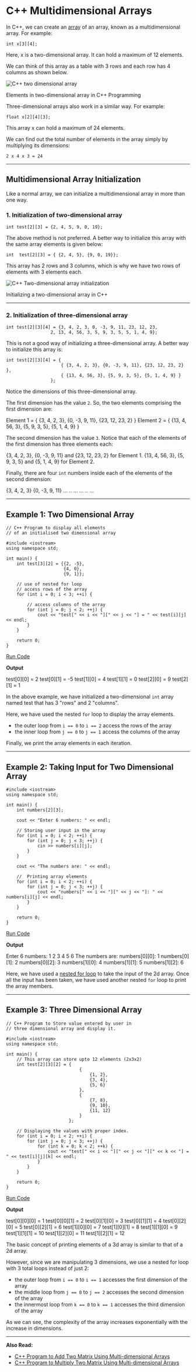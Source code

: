 # C++ Multidimensional Arrays

In C++, we can create an [array](https://www.programiz.com/cpp-programming/arrays) of an array, known as a multidimensional array. For example:

```
int x[3][4];
```

Here, x is a two-dimensional array. It can hold a maximum of 12 elements.

We can think of this array as a table with 3 rows and each row has 4 columns as shown below.

![C++ two dimensional array](https://www.programiz.com/sites/tutorial2program/files/cpp-two-dimensional-array.png "C++ two dimensional array")

Elements in two-dimensional array in C++ Programming

Three-dimensional arrays also work in a similar way. For example:

```
float x[2][4][3];
```

This array x can hold a maximum of 24 elements.

We can find out the total number of elements in the array simply by multiplying its dimensions:

```
2 x 4 x 3 = 24
```

---

## Multidimensional Array Initialization

Like a normal array, we can initialize a multidimensional array in more than one way.

### 1. Initialization of two-dimensional array

```
int test[2][3] = {2, 4, 5, 9, 0, 19};
```

The above method is not preferred. A better way to initialize this array with the same array elements is given below:

```
int  test[2][3] = { {2, 4, 5}, {9, 0, 19}};
```

This array has 2 rows and 3 columns, which is why we have two rows of elements with 3 elements each.

![C++ Two-dimensional array initialization](https://www.programiz.com/sites/tutorial2program/files/cpp-two-dimensional-array-initialization.png "C++ Two-dimensional array initialization")

Initializing a two-dimensional array in C++

---

### 2. Initialization of three-dimensional array

```
int test[2][3][4] = {3, 4, 2, 3, 0, -3, 9, 11, 23, 12, 23, 
                 2, 13, 4, 56, 3, 5, 9, 3, 5, 5, 1, 4, 9};
```

This is not a good way of initializing a three-dimensional array. A better way to initialize this array is:

```
int test[2][3][4] = { 
                     { {3, 4, 2, 3}, {0, -3, 9, 11}, {23, 12, 23, 2} },
                     { {13, 4, 56, 3}, {5, 9, 3, 5}, {5, 1, 4, 9} }
                 };
```

Notice the dimensions of this three-dimensional array.

The first dimension has the value `2`. So, the two elements comprising the first dimension are:

Element 1 = { {3, 4, 2, 3}, {0, -3, 9, 11}, {23, 12, 23, 2} }
Element 2 = { {13, 4, 56, 3}, {5, 9, 3, 5}, {5, 1, 4, 9} }

The second dimension has the value `3`. Notice that each of the elements of the first dimension has three elements each:

{3, 4, 2, 3}, {0, -3, 9, 11} and {23, 12, 23, 2} for Element 1.
{13, 4, 56, 3}, {5, 9, 3, 5} and {5, 1, 4, 9} for Element 2.

Finally, there are four `int` numbers inside each of the elements of the second dimension:

{3, 4, 2, 3}
{0, -3, 9, 11}
... .. ...
... .. ...

---

## Example 1: Two Dimensional Array

```
// C++ Program to display all elements
// of an initialised two dimensional array

#include <iostream>
using namespace std;

int main() {
    int test[3][2] = {{2, -5},
                      {4, 0},
                      {9, 1}};

    // use of nested for loop
    // access rows of the array
    for (int i = 0; i < 3; ++i) {

        // access columns of the array
        for (int j = 0; j < 2; ++j) {
            cout << "test[" << i << "][" << j << "] = " << test[i][j] << endl;
        }
    }

    return 0;
}
```

[Run Code](https://www.programiz.com/cpp-programming/online-compiler)

**Output**

test[0][0] = 2
test[0][1] = -5
test[1][0] = 4
test[1][1] = 0
test[2][0] = 9
test[2][1] = 1

In the above example, we have initialized a two-dimensional `int` array named test that has 3 "rows" and 2 "columns".

Here, we have used the nested `for` loop to display the array elements.

- the outer loop from `i == 0` to `i == 2` access the rows of the array
- the inner loop from `j == 0` to `j == 1` access the columns of the array

Finally, we print the array elements in each iteration.

---

## Example 2: Taking Input for Two Dimensional Array

```
#include <iostream>
using namespace std;

int main() {
    int numbers[2][3];

    cout << "Enter 6 numbers: " << endl;

    // Storing user input in the array
    for (int i = 0; i < 2; ++i) {
        for (int j = 0; j < 3; ++j) {
            cin >> numbers[i][j];
        }
    }

    cout << "The numbers are: " << endl;

    //  Printing array elements
    for (int i = 0; i < 2; ++i) {
        for (int j = 0; j < 3; ++j) {
            cout << "numbers[" << i << "][" << j << "]: " << numbers[i][j] << endl;
        }
    }

    return 0;
}
```

[Run Code](https://www.programiz.com/cpp-programming/online-compiler)

**Output**

Enter 6 numbers: 
1
2
3
4
5
6
The numbers are:
numbers[0][0]: 1
numbers[0][1]: 2
numbers[0][2]: 3
numbers[1][0]: 4
numbers[1][1]: 5
numbers[1][2]: 6

Here, we have used a [nested for loop](https://www.programiz.com/cpp-programming/nested-loops) to take the input of the 2d array. Once all the input has been taken, we have used another nested `for` loop to print the array members.

---

## Example 3: Three Dimensional Array

```
// C++ Program to Store value entered by user in
// three dimensional array and display it.

#include <iostream>
using namespace std;

int main() {
    // This array can store upto 12 elements (2x3x2)
    int test[2][3][2] = {
                            {
                                {1, 2},
                                {3, 4},
                                {5, 6}
                            }, 
                            {
                                {7, 8}, 
                                {9, 10}, 
                                {11, 12}
                            }
                        };

    // Displaying the values with proper index.
    for (int i = 0; i < 2; ++i) {
        for (int j = 0; j < 3; ++j) {
            for (int k = 0; k < 2; ++k) {
                cout << "test[" << i << "][" << j << "][" << k << "] = " << test[i][j][k] << endl;
            }
        }
    }

    return 0;
}
```

[Run Code](https://www.programiz.com/cpp-programming/online-compiler)

**Output**

test[0][0][0] = 1
test[0][0][1] = 2
test[0][1][0] = 3
test[0][1][1] = 4
test[0][2][0] = 5
test[0][2][1] = 6
test[1][0][0] = 7
test[1][0][1] = 8
test[1][1][0] = 9
test[1][1][1] = 10
test[1][2][0] = 11
test[1][2][1] = 12

The basic concept of printing elements of a 3d array is similar to that of a 2d array.

However, since we are manipulating 3 dimensions, we use a nested for loop with 3 total loops instead of just 2:

- the outer loop from `i == 0` to `i == 1` accesses the first dimension of the array
- the middle loop from `j == 0` to `j == 2` accesses the second dimension of the array
- the innermost loop from `k == 0` to `k == 1` accesses the third dimension of the array

As we can see, the complexity of the array increases exponentially with the increase in dimensions.

---

**Also Read:**

- [C++ Program to Add Two Matrix Using Multi-dimensional Arrays](https://www.programiz.com/cpp-programming/examples/add-matrix)
- [C++ Program to Multiply Two Matrix Using Multi-dimensional Arrays](https://www.programiz.com/cpp-programming/examples/matrix-multiplication)